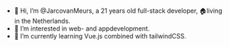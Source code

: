 - 👋 Hi, I’m @JarcovanMeurs, a 21 years old full-stack developer, 🏠living in the Netherlands. 
- 👀 I’m interested in web- and appdevelopment.
- 🌱 I’m currently learning Vue.js combined with tailwindCSS.

<!---
JarcovanMeurs/JarcovanMeurs is a ✨ special ✨ repository because its `README.md` (this file) appears on your GitHub profile.
You can click the Preview link to take a look at your changes.
--->
